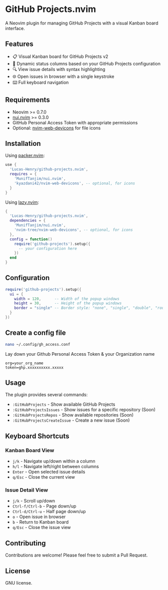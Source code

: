 # GitHub Projects.nvim

A Neovim plugin for managing GitHub Projects with a visual Kanban board interface.

## Features

- 📋 Visual Kanban board for GitHub Projects v2
- 🔄 Dynamic status columns based on your GitHub Projects configuration
- 🔍 View issue details with syntax highlighting
- 🌐 Open issues in browser with a single keystroke
- ⌨️ Full keyboard navigation

## Requirements

- Neovim >= 0.7.0
- [nui.nvim](https://github.com/MunifTanjim/nui.nvim) >= 0.3.0
- GitHub Personal Access Token with appropriate permissions
- Optional: [nvim-web-devicons](https://github.com/kyazdani42/nvim-web-devicons) for file icons

## Installation

Using [packer.nvim](https://github.com/wbthomason/packer.nvim):

```lua
use {
  'Lucas-Henry/github-projects.nvim',
  requires = {
    'MunifTanjim/nui.nvim',
    'kyazdani42/nvim-web-devicons', -- optional, for icons
  }
}
```

Using [lazy.nvim](https://github.com/folke/lazy.nvim):

```lua
{
  'Lucas-Henry/github-projects.nvim',
  dependencies = {
    'MunifTanjim/nui.nvim',
    'nvim-tree/nvim-web-devicons', -- optional, for icons
  },
  config = function()
    require('github-projects').setup({
      -- your configuration here
    })
  end
}
```

## Configuration

```lua
require('github-projects').setup({
  ui = {
    width = 120,      -- Width of the popup windows
    height = 30,      -- Height of the popup windows
    border = "single" -- Border style: "none", "single", "double", "rounded", "solid", "shadow"
  }
})
```

## Create a config file

```bash
nano ~/.config/gh_access.conf
```

Lay down your Github Personal Access Token & your Organization name

```
org=your_org_name
token=ghp.xxxxxxxxxx.xxxxx
```

## Usage

The plugin provides several commands:

- `:GitHubProjects` - Show available GitHub Projects
- `:GitHubProjectsIssues` - Show issues for a specific repository (Soon)
- `:GitHubProjectsRepos` - Show available repositories (Soon)
- `:GitHubProjectsCreateIssue` - Create a new issue (Soon)

## Keyboard Shortcuts

### Kanban Board View

- `j/k` - Navigate up/down within a column
- `h/l` - Navigate left/right between columns
- `Enter` - Open selected issue details
- `q/Esc` - Close the current view

### Issue Detail View

- `j/k` - Scroll up/down
- `Ctrl-f/Ctrl-b` - Page down/up
- `Ctrl-d/Ctrl-u` - Half page down/up
- `o` - Open issue in browser
- `b` - Return to Kanban board
- `q/Esc` - Close the issue view

## Contributing

Contributions are welcome! Please feel free to submit a Pull Request.

## License

GNU license.
